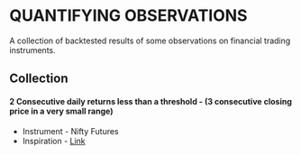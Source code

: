 
# QUANTIFYING OBSERVATIONS

A collection of backtested results of some observations on financial trading instruments.




## Collection


#### 2 Consecutive daily returns less than a threshold - (3 consecutive closing price in a very small range)

* Instrument - Nifty Futures
* Inspiration - [Link](https://twitter.com/SubhadipNandy16/status/1430921619006918660?s=20)



  
